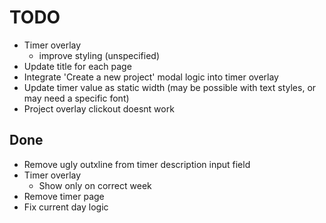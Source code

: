 # TODO

- Timer overlay
    - improve styling (unspecified)
- Update title for each page
- Integrate 'Create a new project' modal logic into timer overlay
- Update timer value as static width (may be possible with text styles, or may need a specific font)
- Project overlay clickout doesnt work

## Done
- Remove ugly outxline from timer description input field
- Timer overlay
    - Show only on correct week
- Remove timer page
- Fix current day logic
